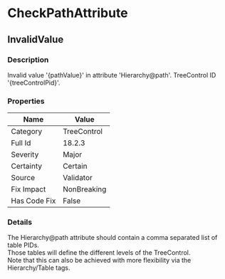 ﻿---  
uid: Validator_18_2_3  
---

# CheckPathAttribute

## InvalidValue

### Description

Invalid value '{pathValue}' in attribute 'Hierarchy@path'. TreeControl ID '{treeControlPid}'.

### Properties

| Name         | Value       |
| ------------ | ----------- |
| Category     | TreeControl |
| Full Id      | 18.2.3      |
| Severity     | Major       |
| Certainty    | Certain     |
| Source       | Validator   |
| Fix Impact   | NonBreaking |
| Has Code Fix | False       |

### Details

The Hierarchy@path attribute should contain a comma separated list of table PIDs.  
Those tables will define the different levels of the TreeControl.  
Note that this can also be achieved with more flexibility via the Hierarchy\/Table tags.
